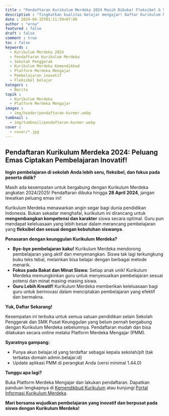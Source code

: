 ```yaml
---
title : "Pendaftaran Kurikulum Merdeka 2024 Masih Dibuka! Fleksibel & Sesuai Kebutuhan Siswa"
description : "Tingkatkan kualitas belajar mengajar! Daftar Kurikulum Merdeka 2024 (sampai 28 April) untuk raih pembelajaran yang lebih fleksibel, fokus pada kompetensi siswa, dan tingkatkan peran guru."
date : 2024-04-15T01:11:59+07:00
author : "erna"
featured : false
draft : false
comment : true
toc : false
keywords : 
  - Kurikulum Merdeka 2024
  - Pendaftaran Kurikulum Merdeka
  - Sekolah Penggerak
  - Kurikulum Merdeka Kemendikbud
  - Platform Merdeka Mengajar
  - Pembelajaran inovatif
  - Fleksibel belajar
kategori : 
  - Berita
topik :
  - Kurikulum Merdeka
  - Platform Merdeka Mengajar
images : 
  - img/header/pendaftaran-kurmer.webp
tumbnail : 
  - img/tumbnail/pendaftaran-kurmer.webp
cover : 
  - cover/*.jpg
---
```


## Pendaftaran Kurikulum Merdeka 2024:  Peluang Emas Ciptakan Pembelajaran Inovatif!

**Ingin pembelajaran di sekolah Anda lebih seru, fleksibel, dan fokus pada peserta didik?**  

Masih ada kesempatan untuk bergabung dengan Kurikulum Merdeka angkatan 2024/2025! Pendaftaran dibuka hingga **28 April 2024**,  jangan lewatkan peluang emas ini!

Kurikulum Merdeka menawarkan angin segar bagi dunia pendidikan Indonesia.  Bukan sekadar menghafal, kurikulum ini dirancang untuk **mengembangkan kompetensi dan karakter** siswa secara optimal.  Guru pun mendapat keleluasaan yang lebih besar dalam merancang pembelajaran yang **fleksibel dan sesuai dengan kebutuhan siswanya**. 

**Penasaran dengan keunggulan Kurikulum Merdeka?** 

* **Bye-bye pembelajaran kaku!** Kurikulum Merdeka mendorong pembelajaran yang aktif dan menyenangkan.  Siswa tak lagi terkungkung buku teks tebal,  melainkan bisa belajar dengan berbagai metode menarik.
* **Fokus pada Bakat dan Minat Siswa:**  Setiap anak unik!  Kurikulum Merdeka memungkinkan guru untuk menyesuaikan pembelajaran sesuai potensi dan minat masing-masing siswa.
* **Guru Lebih Kreatif!**  Kurikulum Merdeka memberikan keleluasaan bagi guru untuk berinovasi dalam menciptakan pembelajaran yang efektif dan bermakna.

**Yuk, Daftar Sekarang!**

Kesempatan ini terbuka untuk semua satuan pendidikan selain Sekolah Penggerak dan SMK Pusat Keunggulan yang belum pernah bergabung dengan Kurikulum Merdeka sebelumnya.  Pendaftaran mudah dan bisa dilakukan secara online melalui Platform Merdeka Mengajar (PMM). 


**Syaratnya gampang:**

* Punya akun belajar.id yang terdaftar sebagai kepala sekolah/plt (tak terbatas domain admin.belajar.id)
* Update aplikasi PMM di perangkat Anda (versi minimal 1.44.0)


**Tunggu apa lagi?**  

Buka Platform Merdeka Mengajar dan lakukan pendaftaran.  Dapatkan panduan lengkapnya di [Kemendikbud Kurikulum](https://kurikulum.kemdikbud.go.id/) atau kunjungi [Portal Informasi Kurikulum Merdeka](https://sites.google.com/wartek.belajar.id/portal-informasi-ikm2024/beranda?authuser=0).  

**Mari bersama wujudkan pembelajaran yang inovatif dan berpusat pada siswa dengan Kurikulum Merdeka!**
